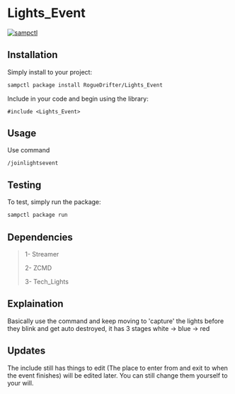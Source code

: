 # Lights_Event

[![sampctl](https://shields.southcla.ws/badge/sampctl-Lights_Event-2f2f2f.svg?style=for-the-badge)](https://github.com/RogueDrifter/Lights_Event)

## Installation

Simply install to your project:

```bash
sampctl package install RogueDrifter/Lights_Event
```

Include in your code and begin using the library:

```pawn
#include <Lights_Event>
```

## Usage

Use command
```pawn
/joinlightsevent
```

## Testing


To test, simply run the package:

```bash
sampctl package run
```

## Dependencies

> 1- Streamer
>
> 2- ZCMD
>
> 3- Tech_Lights

## Explaination
Basically use the command and keep moving to 'capture' the lights before they blink and get auto destroyed, it has 3 stages white -> blue -> red

## Updates
The include still has things to edit (The place to enter from and exit to when the event finishes) will be edited later. You can still change them yourself to your will.
